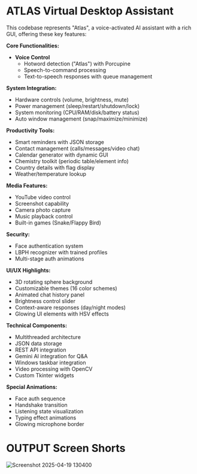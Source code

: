 # ATLAS Virtual Desktop Assistant
This codebase represents "Atlas", a voice-activated AI assistant with a rich GUI, offering these key features:

**Core Functionalities:**
- **Voice Control**  
  - Hotword detection ("Atlas") with Porcupine
  - Speech-to-command processing
  - Text-to-speech responses with queue management

**System Integration:**
- Hardware controls (volume, brightness, mute)  
- Power management (sleep/restart/shutdown/lock)  
- System monitoring (CPU/RAM/disk/battery status)  
- Auto window management (snap/maximize/minimize)

**Productivity Tools:**
- Smart reminders with JSON storage  
- Contact management (calls/messages/video chat)  
- Calendar generator with dynamic GUI  
- Chemistry toolkit (periodic table/element info)  
- Country details with flag display  
- Weather/temperature lookup

**Media Features:**
- YouTube video control  
- Screenshot capability  
- Camera photo capture  
- Music playback control  
- Built-in games (Snake/Flappy Bird)

**Security:**
- Face authentication system  
- LBPH recognizer with trained profiles  
- Multi-stage auth animations

**UI/UX Highlights:**
- 3D rotating sphere background  
- Customizable themes (16 color schemes)  
- Animated chat history panel  
- Brightness control slider  
- Context-aware responses (day/night modes)  
- Glowing UI elements with HSV effects

**Technical Components:**
- Multithreaded architecture  
- JSON data storage  
- REST API integration  
- Gemini AI integration for Q&A  
- Windows taskbar integration  
- Video processing with OpenCV  
- Custom Tkinter widgets

**Special Animations:**
- Face auth sequence  
- Handshake transition  
- Listening state visualization  
- Typing effect animations  
- Glowing microphone border

# OUTPUT Screen Shorts
![Screenshot 2025-04-19 130400](https://github.com/user-attachments/assets/2f70fdc9-25a5-4814-81a9-c23cba9ced16)


